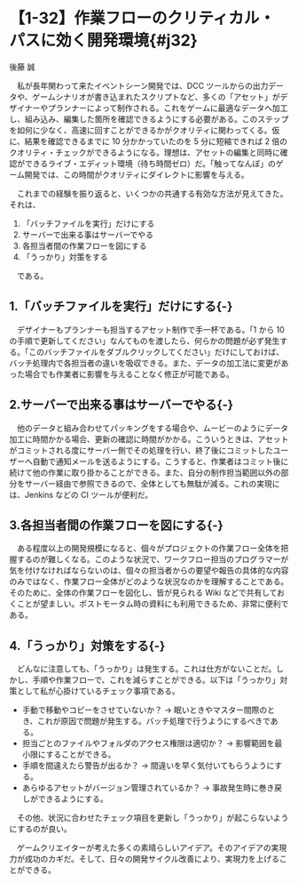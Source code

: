 # 【1-32】作業フローのクリティカル・パスに効く開発環境{#j32}

<div class="author">後藤 誠</div>

　私が長年関わって来たイベントシーン開発では、DCC ツールからの出力データや、ゲームシナリオが書き込まれたスクリプトなど、多くの「アセット」がデザイナーやプランナーによって制作される。これをゲームに最適なデータへ加工し、組み込み、編集した箇所を確認できるようにする必要がある。このステップを如何に少なく、高速に回すことができるかがクオリティに関わってくる。仮に、結果を確認できるまでに 10 分かかっていたのを 5 分に短縮できれば 2 倍のクオリティ・チェックができるようになる。理想は、アセットの編集と同時に確認ができるライブ・エディット環境（待ち時間ゼロ）だ。「触ってなんぼ」のゲーム開発では、この時間がクオリティにダイレクトに影響を与える。

　これまでの経験を振り返ると、いくつかの共通する有効な方法が見えてきた。それは、

1. 「バッチファイルを実行」だけにする
2. サーバーで出来る事はサーバーでやる
3. 各担当者間の作業フローを図にする
4. 「うっかり」対策をする

　である。

## 1.「バッチファイルを実行」だけにする{-}

　デザイナーもプランナーも担当するアセット制作で手一杯である。「1 から 10 の手順で更新してください」なんてものを渡したら、何らかの問題が必ず発生する。「このバッチファイルをダブルクリックしてください」だけにしておけば、バッチ処理内で各担当者の違いを吸収できる。また、データの加工法に変更があった場合でも作業者に影響を与えることなく修正が可能である。

## 2.サーバーで出来る事はサーバーでやる{-}

　他のデータと組み合わせてパッキングをする場合や、ムービーのようにデータ加工に時間かかる場合、更新の確認に時間がかかる。こういうときは、アセットがコミットされる度にサーバー側でその処理を行い、終了後にコミットしたユーザーへ自動で通知メールを送るようにする。こうすると、作業者はコミット後に続けて他の作業に取り掛かることができる。また、自分の制作担当範囲以外の部分をサーバー経由で参照できるので、全体としても無駄が減る。これの実現には、Jenkins などの CI ツールが便利だ。

## 3.各担当者間の作業フローを図にする{-}

　ある程度以上の開発規模になると、個々がプロジェクトの作業フロー全体を把握するのが難しくなる。このような状況で、ワークフロー担当のプログラマーが気を付けなければならないのは、個々の担当者からの要望や報告の具体的な内容のみではなく、作業フロー全体がどのような状況なのかを理解することである。そのために、全体の作業フローを図化し、皆が見られる Wiki などで共有しておくことが望ましい。ポストモータム時の資料にも利用できるため、非常に便利である。

## 4.「うっかり」対策をする{-}

　どんなに注意しても、「うっかり」は発生する。これは仕方がないことだ。しかし、手順や作業フローで、これを減らすことができる。以下は「うっかり」対策として私が心掛けているチェック事項である。

* 手動で移動やコピーをさせていないか？ → 眠いときやマスター間際のとき、これが原因で問題が発生する。バッチ処理で行うようにするべきである。
* 担当ごとのファイルやフォルダのアクセス権限は適切か？ → 影響範囲を最小限にすることができる。
* 手順を間違えたら警告が出るか？ → 間違いを早く気付いてもらうようにする。
* あらゆるアセットがバージョン管理されているか？ → 事故発生時に巻き戻しができるようにする。

　その他、状況に合わせたチェック項目を更新し「うっかり」が起こらないようにするのが良い。

　ゲームクリエイターが考えた多くの素晴らしいアイデア。そのアイデアの実現力が成功のカギだ。そして、日々の開発サイクル改善により、実現力を上げることができる。
